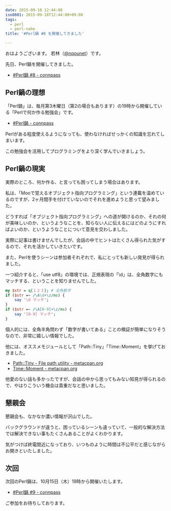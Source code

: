 ```yaml
---
date: 2015-09-18 12:44:08
iso8601: 2015-09-18T12:44:08+09:00
tags:
  - perl
  - perl-nabe
title: '#Perl鍋 #8 を開催してきました'

---
```


おはようございます。
若林（<a href="https://twitter.com/nqounet">@nqounet</a>）です。

先日、Perl鍋を開催してきました。

<ul>
<li><a href="https://perlnabe.connpass.com/event/19085/">#Perl鍋 #8 - connpass</a></li>
</ul>



<h2>Perl鍋の理想</h2>

「Perl鍋」は、毎月第3木曜日（第2の場合もあります）の19時から開催している「Perlで何か作る勉強会」です。

<ul>
<li><a href="https://perlnabe.connpass.com/">#Perl鍋 - connpass</a></li>
</ul>

Perlがある程度使えるようになっても、使わなければせっかくの知識を忘れてしまいます。

この勉強会を活用してプログラミングをより深く学んでいきましょう。

<h2>Perl鍋の現実</h2>

実際のところ、何か作る、と言っても困ってしまう場合はあります。

私は、「Mooで覚えるオブジェクト指向プログラミング」という連載を温めているのですが、2ヶ月間手を付けていないのでそれを進めようと思って望みました。

どうすれば「オブジェクト指向プログラミング」への道が開けるのか、それの何が美味しいのか、というようなことを、知らない人に伝えるにはどのようにすればよいのか、というようなことについて意見を交わしました。

実際に記事は書けませんでしたが、会話の中でヒントはたくさん得られた気がするので、それを活かしていきたいです。

また、Perlを使うシーンは参加者それぞれで、私にとっても新しい発見が得られました。

一つ紹介すると、「use utf8」の環境では、正規表現の「&#92;d」は、全角数字にもマッチする、ということを知りませんでした。

```perl
my $str = q{１２３}; # 全角数字
if ($str =~ /\A\d+\z/ms) {
    say '\d マッチ';
}
if ($str =~ /\A[0-9]+\z/ms) {
    say '[0-9] マッチ';
}
```


個人的には、全角半角問わず「数字が書いてある」ことの検証が簡単になりそうなので、非常に嬉しい情報でした。

他には、オススメモジュールとして「Path::Tiny」「Time::Moment」を挙げておきました。

<ul>
<li><a href="https://metacpan.org/pod/Path::Tiny">Path::Tiny - File path utility - metacpan.org</a></li>
<li><a href="https://metacpan.org/pod/Time::Moment">Time::Moment - metacpan.org</a></li>
</ul>

他愛のない話も多かったですが、会話の中から思ってもみない知見が得られるので、やはりこういう機会は貴重だなと思いました。

<h2>懇親会</h2>

懇親会も、なかなか濃い情報が沢山でした。

バックグラウンドが違うと、困っているシーンも違っていて、一般的な解決方法では解決できない事もたくさんあることがよくわかります。

気がつけば終電間近になっており、いつものように時間は不公平だと感じながらお開きといたしました。

<h2>次回</h2>

次回のPerl鍋は、10月15日（木）19時から開催いたします。

<ul>
<li><a href="https://perlnabe.connpass.com/event/20376/">#Perl鍋 #9 - connpass</a></li>
</ul>

ご参加をお待ちしております。
